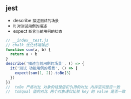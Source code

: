 ## jest

- describe `描述测试的场景`
- it `对测试用例的描述`
- expect `断言当前用例的状态`

```js
// __index__test.js
// chalk 优化终端输出
function sum(a, b) {
  return a + b
}
describe('描述当前用例的场景', () => {
  it('测试 功能用例的场景', () => {
    expect(sum(1, 2)).toBe(3)
  })
})
//  toBe 严格对比 对象的话是值和引用的对比 内存空间是否一致
//  toEqual 值的对比 两个对象递归比较 key 的 value 是否一致
```
